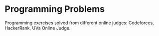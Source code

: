 # Programming Problems

Programming exercises solved from different online judges: Codeforces, HackerRank, UVa Online Judge.
